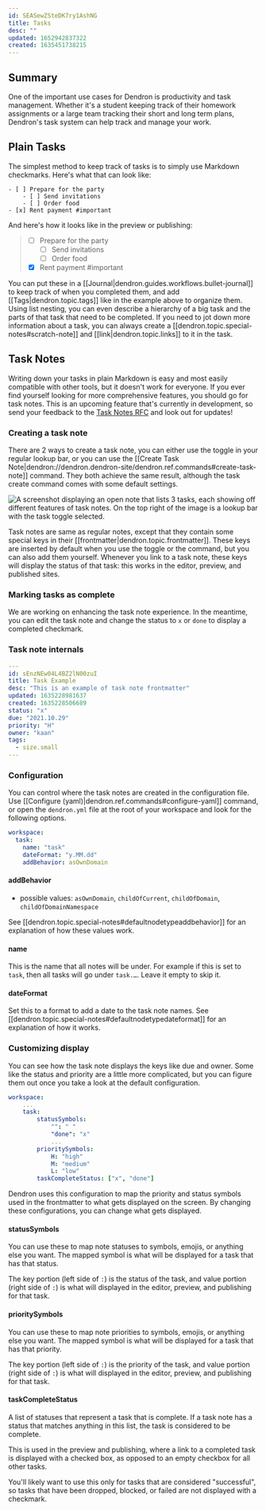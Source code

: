 ```yaml
---
id: SEASewZSteDK7ry1AshNG
title: Tasks
desc: ""
updated: 1652942837322
created: 1635451738215
---
```


## Summary

One of the important use cases for Dendron is productivity and task management.
Whether it's a student keeping track of their homework assignments or a large
team tracking their short and long term plans, Dendron's task system can help
track and manage your work.

## Plain Tasks

The simplest method to keep track of tasks is to simply use Markdown checkmarks. Here's what that can look like:

```
- [ ] Prepare for the party
    - [ ] Send invitations
    - [ ] Order food
- [x] Rent payment #important
```

And here's how it looks like in the preview or publishing:

> - [ ] Prepare for the party
>   - [ ] Send invitations
>   - [ ] Order food
> - [x] Rent payment #important

You can put these in a [[Journal|dendron.guides.workflows.bullet-journal]] to keep
track of when you completed them, and add [[Tags|dendron.topic.tags]] like in
the example above to organize them. Using list nesting, you can even describe a
hierarchy of a big task and the parts of that task that need to be completed. If
you need to jot down more information about a task, you can always create a
[[dendron.topic.special-notes#scratch-note]] and [[link|dendron.topic.links]] to
it in the task.

## Task Notes

Writing down your tasks in plain Markdown is easy and most easily compatible
with other tools, but it doesn't work for everyone. If you ever find yourself
looking for more comprehensive features, you should go for task notes. This is
an upcoming feature that's currently in development, so send your feedback to
the [Task Notes RFC](https://docs.dendron.so/notes/716e2699-42e1-44bd-9b97-124f03173ddc/) and look out for updates!

### Creating a task note

There are 2 ways to create a task note, you can either use the toggle in your
regular lookup bar, or you can use the [[Create Task Note|dendron://dendron.dendron-site/dendron.ref.commands#create-task-note]] command.
They both achieve the same result, although the task create command comes with some default
settings.

![A screenshot displaying an open note that lists 3 tasks, each showing off different features of task notes. On the top right of the image is a lookup bar with the task toggle selected.](https://org-dendron-public-assets.s3.amazonaws.com/images/task-note-create-example.png)

Task notes are same as regular notes, except that they contain some special keys
in their [[frontmatter|dendron.topic.frontmatter]]. These keys are inserted by
default when you use the toggle or the command, but you can also add them
yourself. Whenever you link to a task note, these keys will display the status
of that task: this works in the editor, preview, and published sites.

### Marking tasks as complete

We are working on enhancing the task note experience. In the meantime, you can
edit the task note and change the status to `x` or `done` to display a completed checkmark.

### Task note internals

```yaml
---
id: sEnzNEw04L4BZ2lN00zuI
title: Task Example
desc: "This is an example of task note frontmatter"
updated: 1635228981637
created: 1635228506689
status: "x"
due: "2021.10.29"
priority: "H"
owner: "kaan"
tags:
  - size.small
---
```

<!--
#### Task note links

When referencing a task note, rendering works differently when compared to other checkboxes in Markdown. Using the above example as a referenced note at `task.example`:

```markdown
- [x] This is a task without note links
- [ ] This is a task with a [[referenced wikilink|dendron.topic.tasks]]
- [x] [[task note|task.example]] due:wed @kaan prio:high
  - The checkbox is automatically rendered from the `task.example` frontmatter values for task notes. `due:2021.10.29 @kaan prio:high`, along with the `[x]` prefix, is automatically rendered in the workspace editor.
    - `@kaan`: Comes from `owner: 'alice'` in the `task.example` frontmatter
    - `prio:high`: Comes from `priority: 'H'` in the `task.example` frontmatter
    - `due:2021.10.29`: Comes from `due: 'wed'` in the `task.example` frontmatter
```
-->

### Configuration

You can control where the task notes are created in the configuration file. Use [[Configure (yaml)|dendron.ref.commands#configure-yaml]] command, or open the `dendron.yml` file at the root of your workspace and look for the following options.

```yaml
workspace:
  task:
    name: "task"
    dateFormat: "y.MM.dd"
    addBehavior: asOwnDomain
```

#### addBehavior

- possible values: `asOwnDomain`, `childOfCurrent`, `childOfDomain`, `childOfDomainNamespace`

See [[dendron.topic.special-notes#defaultnodetypeaddbehavior]] for an explanation of how these values work.

#### name

This is the name that all notes will be under. For example if this is set to `task`, then all tasks will go under `task.…`. Leave it empty to skip it.

#### dateFormat

Set this to a format to add a date to the task note names. See [[dendron.topic.special-notes#defaultnodetypedateformat]] for an explanation of how it works.

### Customizing display

You can see how the task note displays the keys like due and owner. Some like the status and priority are a little more complicated, but you can figure them out once you take a look at the default configuration.

```yaml
workspace:
    ...
    task:
        statusSymbols:
            "": " "
            "done": "x"
            ...
        prioritySymbols:
            H: "high"
            M: "medium"
            L: "low"
        taskCompleteStatus: ["x", "done"]
```

Dendron uses this configuration to map the priority and status symbols used in the frontmatter to what gets displayed on the screen. By changing these configurations, you can change what gets displayed.

#### statusSymbols

You can use these to map note statuses to symbols, emojis, or anything else you
want. The mapped symbol is what will be displayed for a task that has that
status.

The key portion (left side of `:`) is the status of the task, and value portion
(right side of `:`) is what will displayed in the editor, preview, and
publishing for that task.

#### prioritySymbols

You can use these to map note priorities to symbols, emojis, or anything else you
want. The mapped symbol is what will be displayed for a task that has that
priority.

The key portion (left side of `:`) is the priority of the task, and value portion
(right side of `:`) is what will displayed in the editor, preview, and
publishing for that task.

#### taskCompleteStatus

A list of statuses that represent a task that is complete. If a task note has a
status that matches anything in this list, the task is considered to be
complete.

This is used in the preview and publishing, where a link to a completed task is
displayed with a checked box, as opposed to an empty checkbox for all other
tasks.

You'll likely want to use this only for tasks that are considered "successful",
so tasks that have been dropped, blocked, or failed are not displayed with a
checkmark.

